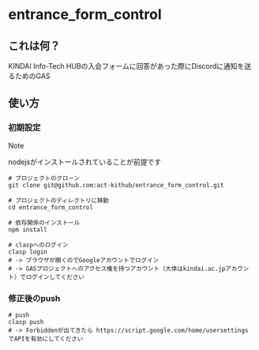 # entrance_form_control

## これは何？

KINDAI Info-Tech HUBの入会フォームに回答があった際にDiscordに通知を送るためのGAS

## 使い方

### 初期設定

> [!NOTE]
> nodejsがインストールされていることが前提です

```shell
# プロジェクトのクローン
git clone git@github.com:act-kithub/entrance_form_control.git

# プロジェクトのディレクトリに移動
cd entrance_form_control

# 依存関係のインストール
npm install

# claspへのログイン
clasp login
# -> ブラウザが開くのでGoogleアカウントでログイン
# -> GASプロジェクトへのアクセス権を持つアカウント（大体はkindai.ac.jpアカウント）でログインしてください
```

### 修正後のpush
```shell
# push
clasp push
# -> Forbiddenが出てきたら https://script.google.com/home/usersettings でAPIを有効にしてください
```